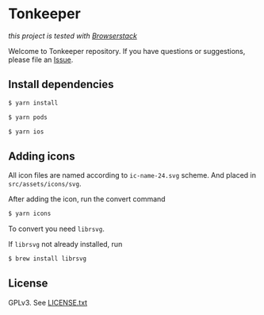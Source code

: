 # Tonkeeper

*this project is tested with [Browserstack](https://browserstack.com)*

Welcome to Tonkeeper repository. If you have questions or suggestions, please file an [Issue](https://github.com/tonkeeper/wallet/issues/new/choose).

## Install dependencies

```bash
$ yarn install

$ yarn pods

$ yarn ios
```

## Adding icons

All icon files are named according to `ic-name-24.svg` scheme. And placed in `src/assets/icons/svg`.

After adding the icon, run the convert command

```bash
$ yarn icons
```

To convert you need `librsvg`.

If `librsvg` not already installed, run

```bash
$ brew install librsvg
```

## License

GPLv3. See [LICENSE.txt](LICENSE.txt)
